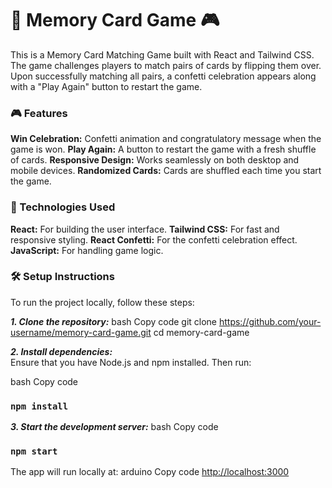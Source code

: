 # 🍎 Memory Card Game 🎮

This is a Memory Card Matching Game built with React and Tailwind CSS. The game challenges players to match pairs of cards by flipping them over. Upon successfully matching all pairs, a confetti celebration appears along with a "Play Again" button to restart the game.

### 🎮 Features

**Win Celebration:** Confetti animation and congratulatory message when the game is won.
**Play Again:** A button to restart the game with a fresh shuffle of cards.
**Responsive Design:** Works seamlessly on both desktop and mobile devices.
**Randomized Cards:** Cards are shuffled each time you start the game.

### 🚀 Technologies Used

**React:** For building the user interface.
**Tailwind CSS:** For fast and responsive styling.
**React Confetti:** For the confetti celebration effect.
**JavaScript:** For handling game logic.

### 🛠️ Setup Instructions

To run the project locally, follow these steps:

***1. Clone the repository:***
bash
Copy code
git clone https://github.com/your-username/memory-card-game.git
cd memory-card-game

***2. Install dependencies:***  
Ensure that you have Node.js and npm installed. Then run:

bash
Copy code
### `npm install`

***3. Start the development server:***
bash
Copy code
### `npm start`
The app will run locally at:
arduino
Copy code
[http://localhost:3000](http://localhost:3000)



